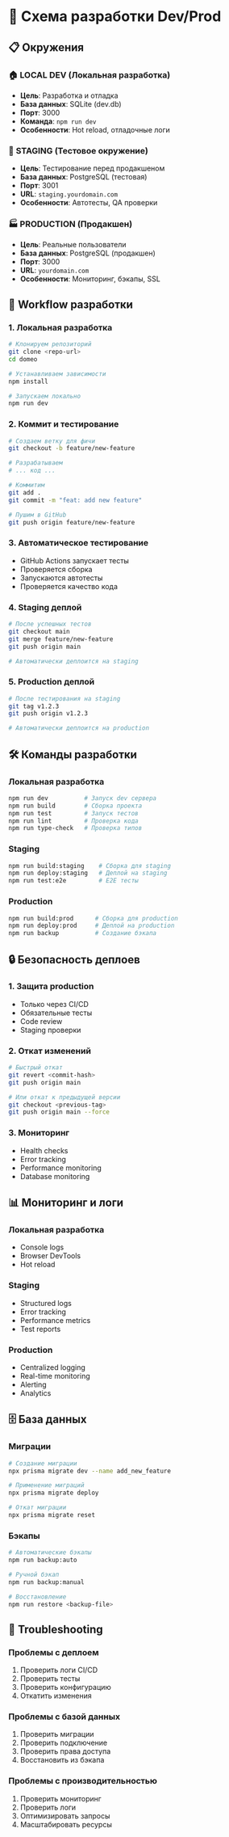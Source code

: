 # 🚀 Схема разработки Dev/Prod

## 📋 Окружения

### 🏠 **LOCAL DEV** (Локальная разработка)
- **Цель**: Разработка и отладка
- **База данных**: SQLite (dev.db)
- **Порт**: 3000
- **Команда**: `npm run dev`
- **Особенности**: Hot reload, отладочные логи

### 🧪 **STAGING** (Тестовое окружение)
- **Цель**: Тестирование перед продакшеном
- **База данных**: PostgreSQL (тестовая)
- **Порт**: 3001
- **URL**: `staging.yourdomain.com`
- **Особенности**: Автотесты, QA проверки

### 🏭 **PRODUCTION** (Продакшен)
- **Цель**: Реальные пользователи
- **База данных**: PostgreSQL (продакшен)
- **Порт**: 3000
- **URL**: `yourdomain.com`
- **Особенности**: Мониторинг, бэкапы, SSL

## 🔄 Workflow разработки

### 1. **Локальная разработка**
```bash
# Клонируем репозиторий
git clone <repo-url>
cd domeo

# Устанавливаем зависимости
npm install

# Запускаем локально
npm run dev
```

### 2. **Коммит и тестирование**
```bash
# Создаем ветку для фичи
git checkout -b feature/new-feature

# Разрабатываем
# ... код ...

# Коммитим
git add .
git commit -m "feat: add new feature"

# Пушим в GitHub
git push origin feature/new-feature
```

### 3. **Автоматическое тестирование**
- GitHub Actions запускает тесты
- Проверяется сборка
- Запускаются автотесты
- Проверяется качество кода

### 4. **Staging деплой**
```bash
# После успешных тестов
git checkout main
git merge feature/new-feature
git push origin main

# Автоматически деплоится на staging
```

### 5. **Production деплой**
```bash
# После тестирования на staging
git tag v1.2.3
git push origin v1.2.3

# Автоматически деплоится на production
```

## 🛠️ Команды разработки

### Локальная разработка
```bash
npm run dev          # Запуск dev сервера
npm run build        # Сборка проекта
npm run test         # Запуск тестов
npm run lint         # Проверка кода
npm run type-check   # Проверка типов
```

### Staging
```bash
npm run build:staging    # Сборка для staging
npm run deploy:staging   # Деплой на staging
npm run test:e2e         # E2E тесты
```

### Production
```bash
npm run build:prod      # Сборка для production
npm run deploy:prod     # Деплой на production
npm run backup          # Создание бэкапа
```

## 🔒 Безопасность деплоев

### 1. **Защита production**
- Только через CI/CD
- Обязательные тесты
- Code review
- Staging проверки

### 2. **Откат изменений**
```bash
# Быстрый откат
git revert <commit-hash>
git push origin main

# Или откат к предыдущей версии
git checkout <previous-tag>
git push origin main --force
```

### 3. **Мониторинг**
- Health checks
- Error tracking
- Performance monitoring
- Database monitoring

## 📊 Мониторинг и логи

### Локальная разработка
- Console logs
- Browser DevTools
- Hot reload

### Staging
- Structured logs
- Error tracking
- Performance metrics
- Test reports

### Production
- Centralized logging
- Real-time monitoring
- Alerting
- Analytics

## 🗄️ База данных

### Миграции
```bash
# Создание миграции
npx prisma migrate dev --name add_new_feature

# Применение миграций
npx prisma migrate deploy

# Откат миграции
npx prisma migrate reset
```

### Бэкапы
```bash
# Автоматические бэкапы
npm run backup:auto

# Ручной бэкап
npm run backup:manual

# Восстановление
npm run restore <backup-file>
```

## 🚨 Troubleshooting

### Проблемы с деплоем
1. Проверить логи CI/CD
2. Проверить тесты
3. Проверить конфигурацию
4. Откатить изменения

### Проблемы с базой данных
1. Проверить миграции
2. Проверить подключение
3. Проверить права доступа
4. Восстановить из бэкапа

### Проблемы с производительностью
1. Проверить мониторинг
2. Проверить логи
3. Оптимизировать запросы
4. Масштабировать ресурсы
